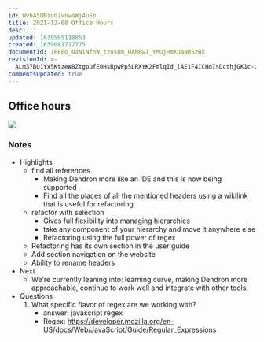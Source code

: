 ```yaml
---
id: Wv6A5QNiuo7vnwoWj4uSp
title: 2021-12-08 Office Hours
desc: ''
updated: 1639505118853
created: 1639081717775
documentId: 1FEEo_0aNiNfnW_tzo58m_HAM8wI_YMujHmKUaNBSzBk
revisionId: >-
  ALm37BU1Yx5KtzeW8ZtgpufE0HsRpwPp5LRXYK2FmlqId_lAE1F4ICHoIsDcthjGK1c-zhMM9VCeaexXVdV_RA
commentsUpdated: true
---
```

##  Office hours

<a href="https://www.loom.com/share/7a68d79dc4b440a4bd51173aa9645f2b">
    <img style="" src="https://cdn.loom.com/sessions/thumbnails/7a68d79dc4b440a4bd51173aa9645f2b-with-play.gif">
</a>

### Notes

- Highlights
  - find all references
    - Making Dendron more like an IDE and this is now being supported
    - Find all the places of all the mentioned headers using a wikilink that is useful for refactoring
  - refactor with selection
    - Gives full flexibility into  managing hierarchies
    - take any component of your hierarchy and move it anywhere else
    - Refactoring using the full power of regex
  - Refactoring has its own section in the user guide
  - Add section navigation on the website
  - Ability to rename headers
- Next
  - We're currently leaning into: learning curve, making Dendron more approachable, continue to work well and integrate with other tools.
- Questions
  1. What specific flavor of regex are we working with?
      - answer: javascript regex 
      - Regex: https://developer.mozilla.org/en-US/docs/Web/JavaScript/Guide/Regular_Expressions